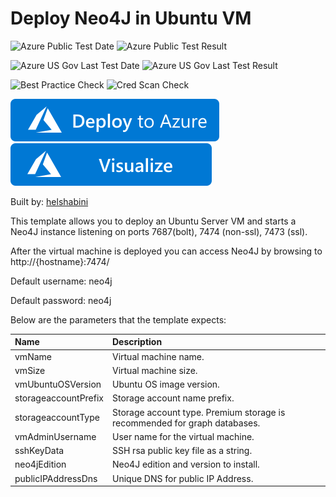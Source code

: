 # Deploy Neo4J in Ubuntu VM

![Azure Public Test Date](https://azurequickstartsservice.blob.core.windows.net/badges/neo4j-ubuntu-vm/PublicLastTestDate.svg)
![Azure Public Test Result](https://azurequickstartsservice.blob.core.windows.net/badges/neo4j-ubuntu-vm/PublicDeployment.svg)

![Azure US Gov Last Test Date](https://azurequickstartsservice.blob.core.windows.net/badges/neo4j-ubuntu-vm/FairfaxLastTestDate.svg)
![Azure US Gov Last Test Result](https://azurequickstartsservice.blob.core.windows.net/badges/neo4j-ubuntu-vm/FairfaxDeployment.svg)

![Best Practice Check](https://azurequickstartsservice.blob.core.windows.net/badges/neo4j-ubuntu-vm/BestPracticeResult.svg)
![Cred Scan Check](https://azurequickstartsservice.blob.core.windows.net/badges/neo4j-ubuntu-vm/CredScanResult.svg)

[![Deploy To Azure](https://raw.githubusercontent.com/Azure/azure-quickstart-templates/master/1-CONTRIBUTION-GUIDE/images/deploytoazure.svg?sanitize=true)]("https://portal.azure.com/#create/Microsoft.Template/uri/https%3A%2F%2Fraw.githubusercontent.com%2FAzure%2Fazure-quickstart-templates%2Fmaster%2Fneo4j-ubuntu-vm%2Fazuredeploy.json")  [![Visualize](https://raw.githubusercontent.com/Azure/azure-quickstart-templates/master/1-CONTRIBUTION-GUIDE/images/visualizebutton.svg?sanitize=true)]("http://armviz.io/#/?load=https%3A%2F%2Fraw.githubusercontent.com%2FAzure%2Fazure-quickstart-templates%2Fmaster%2Fneo4j-ubuntu-vm%2Fazuredeploy.json")

Built by: [helshabini](https://github.com/helshabini)

This template allows you to deploy an Ubuntu Server VM
and starts a Neo4J instance listening on ports 7687(bolt), 7474 (non-ssl), 7473 (ssl).

After the virtual machine is deployed you can access Neo4J by browsing to http://{hostname}:7474/

Default username: neo4j

Default password: neo4j

Below are the parameters that the template expects:

| Name   | Description    |
|:--- |:---|
| vmName | Virtual machine name. |
| vmSize | Virtual machine size. |
| vmUbuntuOSVersion | Ubuntu OS image version. |
| storageaccountPrefix | Storage account name prefix. |
| storageaccountType | Storage account type. Premium storage is recommended for graph databases. |
| vmAdminUsername  | User name for the virtual machine. |
| sshKeyData  | SSH rsa public key file as a string. |
| neo4jEdition | Neo4J edition and version to install. |
| publicIPAddressDns  | Unique DNS for public IP Address. |


